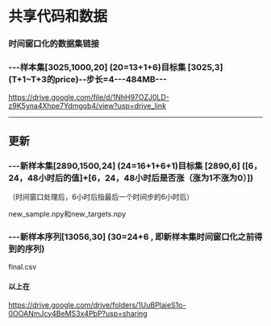 # 共享代码和数据

### 时间窗口化的数据集链接
### ---样本集[3025,1000,20] (20=13+1+6)目标集 [3025,3] (T+1~T+3的price)--步长=4---484MB---
https://drive.google.com/file/d/1NhH97OZJ0LD-z9K5yna4Xhpe7Ydmgob4/view?usp=drive_link

----

## 更新

### ---新样本集[2890,1500,24] (24=16+1+6+1)目标集 [2890,6] ([6，24，48小时后的值]+[6，24，48小时后是否涨（涨为1不涨为0）])

（时间窗口处理后，6小时后指最后一个时间步的6小时后）

new_sample.npy和new_targets.npy
### ---新样本序列[13056,30] (30=24+6 , 即新样本集时间窗口化之前得到的序列)
final.csv
#### 以上在
https://drive.google.com/drive/folders/1UuBPlaieS1o-0OOANmJcy4BeMS3x4PbP?usp=sharing

